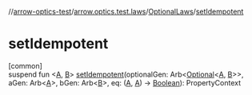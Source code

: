 //[arrow-optics-test](../../../index.md)/[arrow.optics.test.laws](../index.md)/[OptionalLaws](index.md)/[setIdempotent](set-idempotent.md)

# setIdempotent

[common]\
suspend fun &lt;[A](set-idempotent.md), [B](set-idempotent.md)&gt; [setIdempotent](set-idempotent.md)(optionalGen: Arb&lt;[Optional](../../../../arrow-annotations/arrow.optics/-optional/index.md)&lt;[A](set-idempotent.md), [B](set-idempotent.md)&gt;&gt;, aGen: Arb&lt;[A](set-idempotent.md)&gt;, bGen: Arb&lt;[B](set-idempotent.md)&gt;, eq: ([A](set-idempotent.md), [A](set-idempotent.md)) -&gt; [Boolean](https://kotlinlang.org/api/latest/jvm/stdlib/kotlin/-boolean/index.html)): PropertyContext

